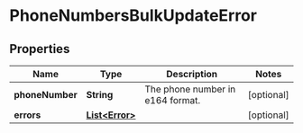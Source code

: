 

# PhoneNumbersBulkUpdateError

## Properties

Name | Type | Description | Notes
------------ | ------------- | ------------- | -------------
**phoneNumber** | **String** | The phone number in e164 format. |  [optional]
**errors** | [**List&lt;Error&gt;**](Error.md) |  |  [optional]



